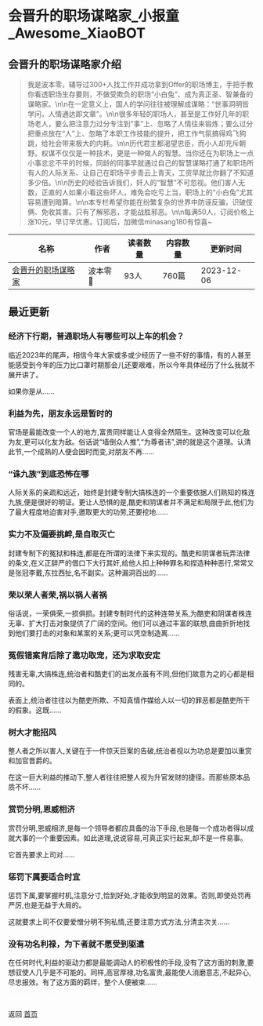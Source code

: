 # 会晋升的职场谋略家_小报童_Awesome_XiaoBOT

## 会晋升的职场谋略家介绍
> 我是波本零，辅导过300+人找工作并成功拿到Offer的职场博主，手把手教你看透职场生存要则，不做受欺负的职场“小白兔”、成为真正圣、智兼备的谋略家。\n\n在一定意义上，国人的学问往往被理解成谋略：“世事洞明皆学问，人情通达即文章”。\n\n很多年轻的职场人，甚至是工作好几年的职场老人，要么把注意力过分专注到“事”上、忽略了人情往来锻炼；要么过分把重点放在“人”上、忽略了本职工作技能的提升，把工作气氛搞得鸡飞狗跳，给社会带来极大的内耗。\n\n历代君主都渴望忠臣，而小人却充斥朝野。权谋不仅仅是一种技术，更是一种做人的智慧。当你还在为职场上一点小事忿忿不平的时候，同龄的同事早就通过自己的智慧谋略打通了和职场所有人的人际关系、让自己在职场平步青云上青天，工资早就比你翻了不知道多少倍。\n\n历史的经验告诉我们，奸人的“智慧”不可忽视。他们害人无数，正直的人如果小看这些坏人，难免会吃亏上当，职场上的“小白兔”尤其容易遭到暗算。\n\n本专栏希望你能在纷繁复杂的世界中防诬反骗，识破伎俩、免收其害。只有了解邪恶，才能战胜邪恶。\n\n每满50人，订阅价格上涨10元，早订早优惠。订阅后，加微信minasang180有惊喜~  
  


|名称|作者|读者数量|内容数量|更新时间|
|---|---|---|---|---|
|[会晋升的职场谋略家](https://xiaobot.net/p/minasang180?refer=0b133df9-27dc-423b-8101-639049001c13)|波本零🌈|93人|760篇|2023-12-06|

## 最近更新
### 经济下行期，普通职场人有哪些可以上车的机会？

临近2023年的尾声，相信今年大家或多或少经历了一些不好的事情，有的人甚至能感受到今年的压力比口罩时期那会儿还要艰难，所以今年具体经历了什么我就不展开讲了。

如果你是从......

### 利益为先，朋友永远是暂时的

官场是最能改变一个人的地方,富贵同样能让人变得全然陌生。这种改变可以化敌为友,更可以化友为敌。俗话说“墙倒众人推”,“为尊者讳”,讲的就是这个道理。认清此节,一个成熟的人便会因时而变,对朋友不再......

### “诛九族”到底恐怖在哪

人际关系的亲疏和远近，始终是封建专制大搞株连的一个重要依据人们熟知的株连九族,便是很好的明证。更让人恐惧的是,酷吏和阴谋者并不满足和局限于此,他们为了最大程度地迫害对手,邀取更大的功劳,还要挖地......

### 实力不及偏要挑衅,是自取灭亡

封建专制下的冤狱和株连,都是在所谓的法律下来实现的。酷吏和阴谋者玩弄法律的条文,在义正辞严的借口下大行其奸,给他人扣上种种罪名和捏造种种恶行,常常又是张冠李戴,东拉西扯,名不副实。这种漏洞百出的......

### 荣以荣人者荣,祸以祸人者祸

俗话说，一荣俱荣,一损俱损。封建专制时代的这种连带关系,为酷吏和阴谋者株连无辜、扩大打击对象提供了广阔的空间。他们可以通过丰富的联想,曲曲折折地找到他们要打击的对象和某案的关系;更可以凭空制造离......

### 冤假错案背后除了邀功取宠，还为求取安定

残害无辜,大搞株连,统治者和酷吏们的出发点虽有不同,但他们故意为之的心都是相同的。

表面上,统治者往往以为酷吏所欺、不知真情作媒给人以一切的罪恶都是酷吏所干的假象。这既......

### 树大才能招风

整人者之所以害人,关键在于一件惊天巨案的告破,统治者视以为功总是要加以重赏和加官晋爵的。

在这一巨大利益的推动下,整人者往往把整人视为升官发财的捷径。而那些原本品质不坏......

### 赏罚分明,恩威相济

赏罚分明,恩威相济,是每一个领导者都应具备的治下手段,也是每一个成功者得以成就大事的一个重要因素。如此道理,说说容易,可真正实行起来,却不是一件易事。

它首先要求上司对......

### 惩罚下属要适合时宜

惩罚下属,要掌握时机,注意分寸,恰到好处,才能收到明显的效果。否则,即使处罚再严厉,也是无益于大局的。

这就要求上司不仅要爱憎分明不狗私情,还要注意方式方法,分清主次关......

### 没有功名利禄，为下者就不愿受到驱遣

在任何时代,利益的驱动力都是最能调动人的积极性的手段,没有了这方面的刺激,要想驭使人几乎是不可能的。同样,高官厚禄,功名富贵,最能使人消磨意志,不起异心,尽忠报效。有了这方面的羁绊，整个人便被束......


<a href="https://github.com/Reno9527/awesome-xiaobot" style="color: white; text-decoration: none;">awesome-xiaobot</a>

返回 [首页](../README.md)

